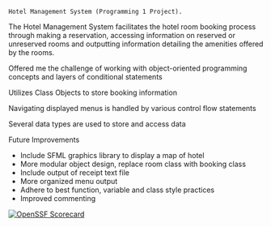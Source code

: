     Hotel Management System (Programming 1 Project). 
The Hotel Management System facilitates the hotel room booking process through making a reservation, accessing information on reserved or unreserved rooms and outputting information detailing the amenities offered by the rooms.  

Offered me the challenge of working with object-oriented programming concepts and layers of conditional statements 

Utilizes Class Objects to store booking information 

Navigating displayed menus is handled by various control flow statements 

Several data types are used to store and access data 

   Future Improvements
-  Include SFML graphics library to display a map of hotel
-  More modular object design, replace room class with booking class
-  Include output of receipt text file
-  More organized menu output
-  Adhere to best function, variable and class style practices
-  Improved commenting
  
[![OpenSSF Scorecard](https://api.securityscorecards.dev/projects/github.com/{DevAudDom}/{HotelManagementSystem}/badge)](https://securityscorecards.dev/viewer/?uri=github.com/{DevAudDom}/{HotelManagementSystem})
